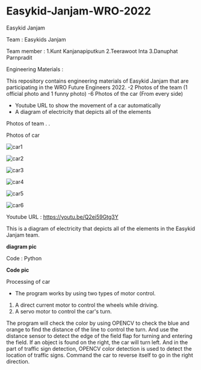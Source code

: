 # Easykid-Janjam-WRO-2022
Easykid Janjam

Team : Easykids Janjam 

Team member : 1.Kunt Kanjanapiputkun 2.Teerawoot Inta 3.Danuphat Parnpradit

Engineering Materials :

This repository contains engineering materials of Easykid Janjam that are participating in the WRO Future Engineers 2022.
-2 Photos of the team (1 official photo and 1 funny photo)
-6 Photos of the car (From every side)
- Youtube URL to show the movement of a car automatically
- A diagram of electricity that depicts all of the elements

Photos of team
.
.

Photos of car

![car1](https://user-images.githubusercontent.com/66768662/185031111-fd3302bf-ccf6-467c-950f-caeabb3ec585.PNG)

![car2](https://user-images.githubusercontent.com/66768662/185031124-c8176ed1-3cb9-4694-ac1e-37af42d264ee.PNG)

![car3](https://user-images.githubusercontent.com/66768662/185031133-6d6e7814-812b-407f-abe5-490a27b8656a.PNG)

![car4](https://user-images.githubusercontent.com/66768662/185031140-5409e14e-ee60-4ddf-8251-1ea69210d49f.PNG)

![car5](https://user-images.githubusercontent.com/66768662/185031148-7a6ed2bb-4380-4808-a24d-77146275c58c.PNG)

![car6](https://user-images.githubusercontent.com/66768662/185031153-2a38f7c3-2eb8-4b88-b0c1-d2371a5a2942.PNG)




Youtube URL : https://youtu.be/Q2ei59Gtg3Y

This is a diagram of electricity that depicts all of the elements in the Easykid Janjam team.

**diagram pic**

Code : Python

**Code pic**

Processing of car

- The program works by using two types of motor control. 

1. A direct current motor to control the wheels while driving. 
2. A servo motor to control the car's turn. 

The program will check the color by using OPENCV to check the blue and orange to find the distance of the line to control the turn. And use the distance sensor to detect the edge of the field flap for turning and entering the field. If an object is found on the right, the car will turn left. And in the part of traffic sign detection, OPENCV color detection is used to detect the location of traffic signs. Command the car to reverse itself to go in the right direction.
